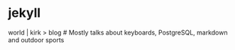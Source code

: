 # jekyll
world | kirk > blog   # Mostly talks about keyboards, PostgreSQL, markdown and outdoor sports
